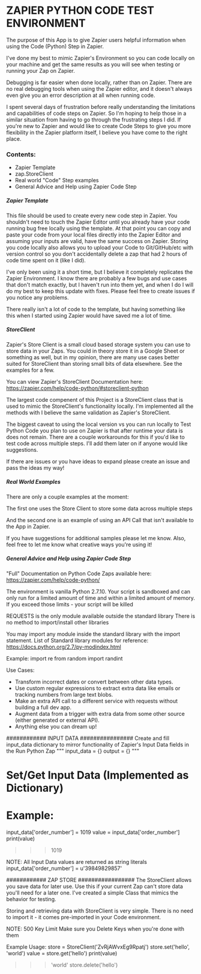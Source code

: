 # ZAPIER PYTHON CODE TEST ENVIRONMENT

The purpose of this App is to give Zapier users helpful information
when using the Code (Python) Step in Zapier.

I've done my best to mimic Zapier's Environment so you can code
locally on your machine and get the same results as you will see
when testing or running your Zap on Zapier.

Debugging is far easier when done locally, rather than on Zapier.
There are no real debugging tools when using the Zapier editor, and
it doesn't always even give you an error description at all when
running code.

I spent several days of frustration before really understanding
the limitations and capabilities of code steps on Zapier. So I'm
hoping to help those in a similar situation from having to go
through the frustrating steps I did. If you're new to Zapier and
would like to create Code Steps to give you more flexibility in the
Zapier platform itself, I believe you have come to the right place.


### Contents:

* Zapier Template
* zap.StoreClient
* Real world "Code" Step examples
* General Advice and Help using Zapier Code Step


##### Zapier Template

This file should be used to create every new code step in Zapier.
You shouldn't need to touch the Zapier Editor until you already
have your code running bug free locally using the template. At that
point you can copy and paste your code from your local files directly
into the Zapier Editor and assuming your inputs are valid, have the
same success on Zapier. Storing you code locally also allows you
to upload your Code to Git/GitHub/etc with version control so you
don't accidentally delete a zap that had 2 hours of code time spent
on it (like I did).

I've only been using it a short time, but I believe it completely
replicates the Zapier Environment. I know there are probably a few
bugs and use cases that don't match exactly, but I haven't run into
them yet, and when I do I will do my best to keep this update with
fixes. Please feel free to create issues if you notice any problems.

There really isn't a lot of code to the template, but having something
like this when I started using Zapier would have saved me a lot of
time.


##### StoreClient

Zapier's Store Client is a small cloud based storage system you
can use to store data in your Zaps. You could in theory store it
in a Google Sheet or something as well, but in my opinion, there
are many use cases better suited for StoreClient than storing
small bits of data elsewhere. See the examples for a few.

You can view Zapier's StoreClient Documentation here:
https://zapier.com/help/code-python/#storeclient-python

The largest code compenent of this Project is a StoreClient class
that is used to mimic the StoreClient's functionality locally.
I'm implemented all the methods with I believe the same validation
as Zapier's StoreClient.

The biggest caveat to using the local version vs
you can run locally to Test Python Code you plan to use on Zapier is
that after runtime your data is does not remain. There are a couple
workarounds for this if you'd like to test code across multiple steps.
I'll add them later on if anyone would like suggestions.

If there are issues or you have ideas to expand please create an issue
and pass the ideas my way!


##### Real World Examples

There are only a couple examples at the moment:

The first one uses the Store Client to store some data across multiple
steps

And the second one is an example of using an API Call that isn't
available to the App in Zapier.

If you have suggestions for additional samples please let me know.
Also, feel free to let me know what creative ways you're using it!



##### General Advice and Help using Zapier Code Step


"Full" Documentation on Python Code Zaps available here:
https://zapier.com/help/code-python/

The environment is vanilla Python 2.7.10. Your script is sandboxed
and can only run for a limited amount of time and within a limited
amount of memory. If you exceed those limits - your script will be
killed

REQUESTS is the only module available outside the standard library
There is no method to import/install other libraries

You may import any module inside the standard library with the import
statement. List of Standard library modules for reference:
https://docs.python.org/2.7/py-modindex.html

Example:
import re
from random import randint


Use Cases:
- Transform incorrect dates or convert between other data types.
- Use custom regular expressions to extract extra data like emails
  or tracking numbers from large text blobs.
- Make an extra API call to a different service with requests
  without building a full dev app.
- Augment data from a trigger with extra data from some other source
  (either generated or external API).
- Anything else you can dream up!



############ INPUT DATA ################
Create and fill input_data dictionary to mirror functionality of
Zapier's Input Data fields in the Run Python Zap
"""
input_data = {}
output = {}
"""
# Set/Get Input Data (Implemented as Dictionary)
# Example:
input_data['order_number'] = 1019
value = input_data['order_number']
print(value)
>>> 1019

NOTE: All Input Data values are returned as string literals
input_data['order_number'] = u'39849829857'


############ ZAP STORE #################
The StoreClient allows you save data for later use. Use this if
your current Zap can't store data you'll need for a later one.
I've created a simple Class that mimics the behavior for testing.

Storing and retrieving data with StoreClient is very simple.
There is no need to import it - it comes pre-imported in your Code environment.

NOTE: 500 Key Limit
Make sure you Delete Keys when you're done with them

Example Usage:
store = StoreClient('ZvRjAWvxEg9Rpatj')
store.set('hello', 'world')
value = store.get('hello')
print(value)
>>> 'world'
store.delete('hello')


